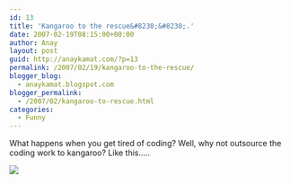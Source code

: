 ```yaml
---
id: 13
title: 'Kangaroo to the rescue&#8230;&#8230;.'
date: 2007-02-19T08:15:00+00:00
author: Anay
layout: post
guid: http://anaykamat.com/?p=13
permalink: /2007/02/19/kangaroo-to-the-rescue/
blogger_blog:
  - anaykamat.blogspot.com
blogger_permalink:
  - /2007/02/kangaroo-to-rescue.html
categories:
  - Funny
---
```

What happens when you get tired of coding? Well, why not outsource the coding work to kangaroo? Like this&#8230;..

[<img src="http://bp0.blogger.com/_6h-Msju9nQQ/RdlWQZ98WYI/AAAAAAAAAA0/Lx1OPDTYDXM/s320/kangaroowork.jpg" style="display:block;text-align:center;cursor:pointer;margin:0 auto 10px;" border="0" />](http://bp0.blogger.com/_6h-Msju9nQQ/RdlWQZ98WYI/AAAAAAAAAA0/Lx1OPDTYDXM/s1600-h/kangaroowork.jpg)
